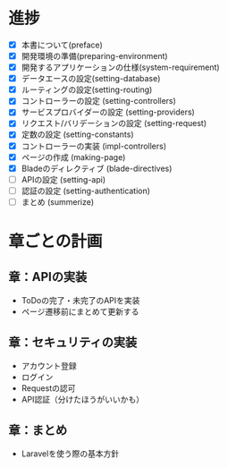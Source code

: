 # 進捗

- [x] 本書について(preface)
- [x] 開発環境の準備(preparing-environment)
- [x] 開発するアプリケーションの仕様(system-requirement)
- [x] データエースの設定(setting-database)
- [x] ルーティングの設定(setting-routing)
- [x] コントローラーの設定 (setting-controllers)
- [x] サービスプロバイダーの設定 (setting-providers)
- [x] リクエスト/バリデーションの設定 (setting-request)
- [x] 定数の設定 (setting-constants)
- [x] コントローラーの実装 (impl-controllers)
- [x] ページの作成 (making-page)
- [x] Bladeのディレクティブ (blade-directives)
- [ ] APIの設定 (setting-api)
- [ ] 認証の設定 (setting-authentication)
- [ ] まとめ (summerize)

# 章ごとの計画

## 章：APIの実装

- ToDoの完了・未完了のAPIを実装
- ページ遷移前にまとめて更新する

## 章：セキュリティの実装

- アカウント登録
- ログイン
- Requestの認可
- API認証（分けたほうがいいかも）

## 章：まとめ

- Laravelを使う際の基本方針